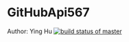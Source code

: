# GitHubApi567
Author: Ying Hu
[![build status of master](https://travis-ci.org/yhu71/GitHubApi567.svg?branch=master)](https://travis-ci.org/yhu71/GitHubApi567)
